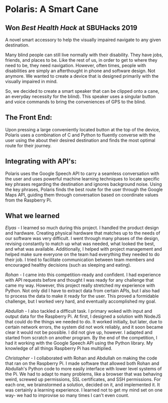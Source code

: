 # Polaris: A Smart Cane
## Won *Best Health Hack* at SBUHacks 2019
A novel smart accessory to help the visually impaired navigate to any given destination. 

Many blind people can still live normally with their disability. They have jobs, friends, and places to be. Like the rest of us, in order to get to where they need to be, they need navigation. However, often times, people with disabilities are simply an afterthought in phone and software design. Not anymore. We wanted to create a device that is designed primarily with the visually impaired in mind.

So, we decided to create a smart speaker that can be clipped onto a cane, an everyday necessity for the blind). This speaker uses a singular button and voice commands to bring the conveniences of GPS to the blind.

## The Front End: 

Upon pressing a large conveniently located button at the top of the device, Polaris uses a combination of C and Python to fluently converse with the user using the about their desired destination and finds the most optimal route for their journey.

## Integrating with API's:

Polaris uses the Google Speech API to carry a seamless conversation with the user and uses powerful machine learning techniques to locate specific key phrases regarding the destination and ignores background noise. Using the key phrases, Polaris finds the best route for the user through the Google Maps API, guiding them through conversation based on coordinate values from the Raspberry Pi.

## What we learned 

*Elyas* - I learned so much during this project. I handled the product design and hardware. Creating physical hardware that matches up to the needs of our software was very difficult. I went through many phases of the design, revising constantly to match up what was needed, what looked the best, and what was available. Additionally, I helped with project management and helped make sure everyone on the team had everything they needed to do their job. I tried to facilitate communication between team members and encouraged healthy decisions (such as sleeping and eating).

*Rohan* - I came into this competition-ready and confident. I had experience with API requests before and thought I was ready for any challenge that came my way. However, this project really stretched my experience with Python. Not only did I have to extract data from certain APIs, but I also had to process the data to make it ready for the user. This proved a formidable challenge, but I worked very hard, and eventually accomplished my goal.

*Abdullah* - I also tackled a difficult task. I primary woked with input and output data for the Raspberry Pi. At first, I designed a solution with NodeJS that could do the things we needed to do. It worked initially, but later, due to certain network errors, the system did not work reliably, and it soon became clear it would not be possible. I did not give up, however. I adapted and started from scratch on another program. By the end of the competition, I had it working with the Google Speech API using the Python library. My knowledge of all things Raspberry Pi has multiplied.

*Christopher* - I collaborated with Rohan and Abdullah on making the code that ran on the Raspberry Pi. I made software that allowed both Rohan and Abdullah's Python code to more easily interface with lower level systems of the Pi. We had to adapt to many problems, like a browser that was behaving weird, screwed up permissions, SSL certificates, and SSH permissions. For each one, we brainstormed a solution, decided on it, and implemented it. It was certainly a learning experience. I learned not to get my mind set on one way- we had to improvise so many times I can't even count.

